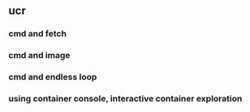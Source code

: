## ucr

### cmd and fetch

### cmd and image

### cmd and endless loop

### using container console, interactive container exploration
